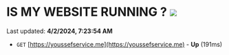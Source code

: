 # IS MY WEBSITE RUNNING ? [![](https://img.shields.io/static/v1?label=Sponsor&message=%E2%9D%A4&logo=GitHub&color=%23fe8e86)](https://github.com/sponsors/<username>)

Last updated: **4/2/2024, 7:23:54 AM**

- `GET` [https://youssefservice.me](https://youssefservice.me) - **Up** (191ms)
